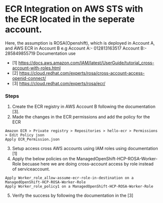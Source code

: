 # ECR Integration on AWS STS with the ECR located in the seperate account.
Here, the assumption is ROSA(Openshift), which is deployed in Account A, and AWS ECR in Account B
e.g Account A:- 012813163517  Account B:- 285849855719
Documentation use
- [1] https://docs.aws.amazon.com/IAM/latest/UserGuide/tutorial_cross-account-with-roles.html
- [2] https://cloud.redhat.com/experts/rosa/cross-account-access-openid-connect/
- [3] https://cloud.redhat.com/experts/rosa/ecr/

### Steps
 1. Create the ECR registry in AWS Account B following the documentation [3].
 2. Made the changes in the ECR permissions and add the policy for the ECR
  ```
  Amazon ECR > Private registry > Repositories > hello-ecr > Permissions > Edit Policy json
  Apply ECR_Permission.json
  ```
 3. Setup access cross AWS accounts using IAM roles using documentation [1]
 4. Apply the below policies on the ManagedOpenShift-HCP-ROSA-Worker-Role becuase here we are doing cross-account access by role instead of serviceaccount.
 ```
 Apply Worker_role_allow-assume-ecr-role-in-destination on a ManagedOpenShift-HCP-ROSA-Worker-Role
 Apply Worker_role_policy1 on a ManagedOpenShift-HCP-ROSA-Worker-Role
 ```
 5. Verify the success by following the documentation in the [3]
